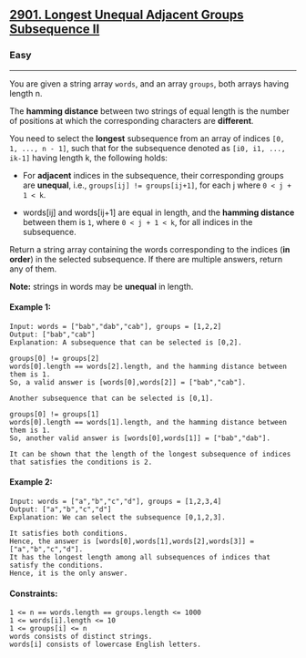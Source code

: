 [2901. Longest Unequal Adjacent Groups Subsequence II]()
---------------------------------------------------------------------------------------------------------------------------------------------

### Easy
---------------------------------------------------------------------------------------------------------------------------------------------

You are given a string array `words`, and an array `groups`, both arrays having length n.

The **hamming distance** between two strings of equal length is the number of positions at which the corresponding characters are **different**.

You need to select the **longest** subsequence from an array of indices `[0, 1, ..., n - 1]`, such that for the subsequence denoted as `[i0, i1, ..., ik-1]` having length k, the following holds:

- For **adjacent** indices in the subsequence, their corresponding groups are **unequal**, i.e., `groups[ij] != groups[ij+1]`, for each j where `0 < j + 1 < k`.

- words[ij] and words[ij+1] are equal in length, and the **hamming distance** between them is `1`, where `0 < j + 1 < k`, for all indices in the subsequence.

Return a string array containing the words corresponding to the indices (**in order**) in the selected subsequence. If there are multiple answers, return any of them.

**Note:** strings in words may be **unequal** in length.

#### Example 1:
```
Input: words = ["bab","dab","cab"], groups = [1,2,2]
Output: ["bab","cab"]
Explanation: A subsequence that can be selected is [0,2].

groups[0] != groups[2]
words[0].length == words[2].length, and the hamming distance between them is 1.
So, a valid answer is [words[0],words[2]] = ["bab","cab"].

Another subsequence that can be selected is [0,1].

groups[0] != groups[1]
words[0].length == words[1].length, and the hamming distance between them is 1.
So, another valid answer is [words[0],words[1]] = ["bab","dab"].

It can be shown that the length of the longest subsequence of indices that satisfies the conditions is 2.
```
#### Example 2:
```
Input: words = ["a","b","c","d"], groups = [1,2,3,4]
Output: ["a","b","c","d"]
Explanation: We can select the subsequence [0,1,2,3].

It satisfies both conditions.
Hence, the answer is [words[0],words[1],words[2],words[3]] = ["a","b","c","d"].
It has the longest length among all subsequences of indices that satisfy the conditions.
Hence, it is the only answer.
```
#### Constraints:
```
1 <= n == words.length == groups.length <= 1000
1 <= words[i].length <= 10
1 <= groups[i] <= n
words consists of distinct strings.
words[i] consists of lowercase English letters.
```
